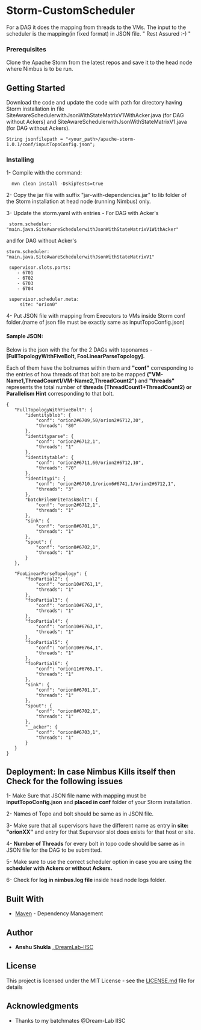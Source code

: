 # Storm-CustomScheduler

For a DAG it does the mapping from threads to the VMs. The input to the scheduler is the mapping(in fixed format) in JSON file. " Rest Assured :-) " 

### Prerequisites

Clone the Apache Storm from the latest repos and save it to the head node where Nimbus is to be run. 

## Getting Started
Download the code and update the code with path for directory having Storm installation in file SiteAwareSchedulerwithJsonWithStateMatrixV1WithAcker.java (for DAG without Ackers) and SiteAwareSchedulerwithJsonWithStateMatrixV1.java (for DAG without Ackers).
```
String jsonfilepath = "<your_path>/apache-storm-1.0.1/conf/inputTopoConfig.json";
```



### Installing



1- Compile with the command:

```
  mvn clean install -DskipTests=true
```

2- Copy the jar file with suffix "jar-with-dependencies.jar" to lib folder of the Storm installation at head node (running Nimbus) only.

3- Update the storm.yaml with entries -
For DAG with Acker's
```
 storm.scheduler: "main.java.SiteAwareSchedulerwithJsonWithStateMatrixV1WithAcker"
 ```
 and for DAG without Acker's
 
 ```
 storm.scheduler: "main.java.SiteAwareSchedulerwithJsonWithStateMatrixV1"
```

```
 supervisor.slots.ports:
    - 6701
    - 6702
    - 6703
    - 6704

 supervisor.scheduler.meta:
     site: "orion0"
```

4- Put JSON file with mapping from Executors to VMs inside Storm conf folder.(name of json file must be exactly same as inputTopoConfig.json)

#### Sample JSON: 

Below is the json with the for the 2 DAGs with toponames - **[FullTopologyWithFiveBolt, FooLinearParseTopology].**

Each of them have the boltnames within them and **"conf"** corresponding to the entries of how threads of that bolt are to be mapped **("VM-Name1,ThreadCount1/VM-Name2,ThreadCount2")** and **"threads"** represents the total number of **threads (ThreadCount1+ThreadCount2) or Parallelism Hint** corresponding to that bolt.

 ```
 {
	"FullTopologyWithFiveBolt": {
		"identityblob": {
			"conf": "orion2#6709,50/orion2#6712,30",
			"threads": "80"
		},
		"identityparse": {
			"conf": "orion2#6712,1",
			"threads": "1"
		},
		"identitytable": {
			"conf": "orion2#6711,60/orion2#6712,10",
			"threads": "70"
		},
		"identitypi": {
			"conf": "orion2#6710,1/orion6#6741,1/orion2#6712,1",
			"threads": "3"
		},
		"batchFileWriteTaskBolt": {
			"conf": "orion2#6712,1",
			"threads": "1"
		},
		"sink": {
			"conf": "orion0#6701,1",
			"threads": "1"
		},
		"spout": {
			"conf": "orion0#6702,1",
			"threads": "1"
		}
	},
	
	"FooLinearParseTopology": {
		"fooPartial2": {
			"conf": "orion10#6761,1",
			"threads": "1"
		},
		"fooPartial3": {
			"conf": "orion10#6762,1",
			"threads": "1"
		},
		"fooPartial4": {
			"conf": "orion10#6763,1",
			"threads": "1"
		},
		"fooPartial5": {
			"conf": "orion10#6764,1",
			"threads": "1"
		},
		"fooPartial6": {
			"conf": "orion11#6765,1",
			"threads": "1"
		},
		"sink": {
			"conf": "orion0#6701,1",
			"threads": "1"
		},
		"spout": {
			"conf": "orion0#6702,1",
			"threads": "1"
		},
		"__acker": {
			"conf": "orion0#6703,1",
			"threads": "1"
		}
	}
}
```


## Deployment: In case Nimbus Kills itself then Check for the following issues

1- Make Sure that JSON file name with mapping must be **inputTopoConfig.json** and **placed in conf** folder of your Storm installation.

2- Names of Topo and bolt should be same as in JSON file.

3- Make sure that all supervisors have the different name as entry in     **site: "orionXX"** and entry for that Supervsor slot does exists for that host or site.

4- **Number of Threads** for every bolt in topo code should be same as in JSON file for the DAG to be submitted.

5- Make sure to use the correct scheduler option in case you are using the **scheduler with Ackers or without Ackers.** 

6- Check for **log in nimbus.log file** inside head node logs folder.

## Built With

* [Maven](https://maven.apache.org/) - Dependency Management


## Author

* **Anshu Shukla** [, DreamLab-IISC](https://dream-lab.cds.iisc.ac.in/)

## License

This project is licensed under the MIT License - see the [LICENSE.md](LICENSE.md) file for details

## Acknowledgments

* Thanks to my batchmates @Dream-Lab IISC


